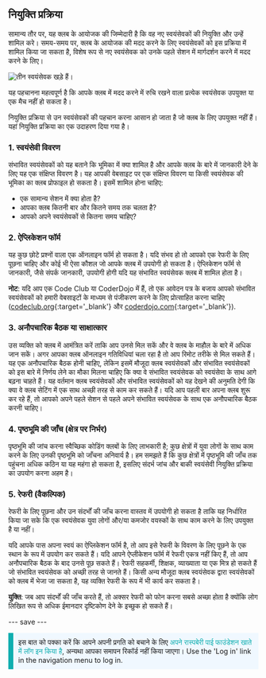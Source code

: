 ## नियुक्ति प्रक्रिया

सामान्य तौर पर, यह क्लब के आयोजक की जिम्मेदारी है कि वह नए स्वयंसेवकों की नियुक्ति और उन्हें शामिल करे। समय-समय पर, क्लब के आयोजक की मदद करने के लिए स्वयंसेवकों को इस प्रक्रिया में शामिल किया जा सकता है, विशेष रूप से नए स्वयंसेवक को उनके पहले सेशन में मार्गदर्शन करने में मदद करने के लिए।

![तीन स्वयंसेवक खड़े हैं।](images/Safeguarding-Course-Group-1640x824.png)

यह पहचानना महत्वपूर्ण है कि आपके क्लब में मदद करने में रुचि रखने वाला प्रत्येक स्वयंसेवक उपयुक्त या एक मैच नहीं हो सकता है।

नियुक्ति प्रक्रिया से उन स्वयंसेवकों की पहचान करना आसान हो जाता है जो क्लब के लिए उपयुक्त नहीं हैं। यहां नियुक्ति प्रक्रिया का एक उदाहरण दिया गया है।

### 1. स्वयंसेवी विवरण


संभावित स्वयंसेवकों को यह बताने कि भूमिका में क्या शामिल है और आपके क्लब के बारे में जानकारी देने के लिए यह एक संक्षिप्त विवरण है। यह आपकी वेबसाइट पर एक संक्षिप्त विवरण या किसी स्वयंसेवक की भूमिका का क्लब प्रोफाइल हो सकता है। इसमें शामिल होना चाहिए:

* एक सामान्य सेशन में क्या होता है?
* आपका क्लब कितनी बार और कितने समय तक चलता है?
* आपको अपने स्वयंसेवकों से कितना समय चाहिए?

### 2. ऐप्लिकेशन फॉर्म

यह कुछ छोटे प्रश्नों वाला एक ऑनलाइन फॉर्म हो सकता है। यदि संभव हो तो आपको एक रेफरी के लिए पूछना चाहिए और कोई भी ऐसा कौशल जो आपके क्लब में उपयोगी हो सकता है। ऐप्लिकेशन फॉर्म से जानकारी, जैसे संपर्क जानकारी, उपयोगी होगी यदि यह संभावित स्वयंसेवक क्लब में शामिल होता है।

**नोट**: यदि आप एक Code Club या CoderDojo में हैं, तो एक आवेदन पत्र के बजाय आपको संभावित स्वयंसेवकों को हमारी वेबसाइटों के माध्यम से पंजीकरण करने के लिए प्रोत्साहित करना चाहिए ([codeclub.org](https://codeclub.org){:target='_blank'} और [coderdojo.com](https://coderdojo.com){:target='_blank'}).

### 3. अनौपचारिक बैठक या साक्षात्कार

उस व्यक्ति को क्लब में आमंत्रित करें ताकि आप उनसे मिल सकें और वे क्लब के माहौल के बारे में अधिक जान सकें। अगर आपका क्लब ऑनलाइन गतिविधियां चला रहा है तो आप रिमोट तरीके से मिल सकते हैं। यह एक अनौपचारिक बैठक होनी चाहिए, लेकिन इसमें मौजूदा क्लब स्वयंसेवकों और संभावित स्वयंसेवकों को इस बारे में निर्णय लेने का मौका मिलना चाहिए कि क्या वे संभावित स्वयंसेवक को स्वयंसेवा के साथ आगे बढ़ना चाहते हैं। यह वर्तमान क्लब स्वयंसेवकों और संभावित स्वयंसेवकों को यह देखने की अनुमति देगी कि क्या वे क्लब सेटिंग में एक साथ अच्छी तरह से काम कर सकते हैं। यदि आप पहली बार अपना क्लब शुरू कर रहे हैं, तो आपको अपने पहले सेशन से पहले अपने संभावित स्वयंसेवक के साथ एक अनौपचारिक बैठक करनी चाहिए।

### 4. पृष्ठभूमि की जाँच (क्षेत्र पर निर्भर)

पृष्ठभूमि की जांच करना स्वैच्छिक कोडिंग क्लबों के लिए लाभकारी है; कुछ क्षेत्रों में युवा लोगों के साथ काम करने के लिए उनकी पृष्ठभूमि को जाँचना अनिवार्य है। हम समझते हैं कि कुछ क्षेत्रों में पृष्ठभूमि की जाँच तक पहुंचना अधिक कठिन या यह महंगा हो सकता है, इसलिए संदर्भ जांच और बाकी स्वयंसेवी नियुक्ति प्रक्रिया का उपयोग करना अहम है।

### 5. रेफरी (वैकल्पिक)

रेफरी के लिए पूछना और उन संदर्भों की जाँच करना वास्तव में उपयोगी हो सकता है ताकि यह निर्धारित किया जा सके कि एक स्वयंसेवक युवा लोगों और/या कमजोर वयस्कों के साथ काम करने के लिए उपयुक्त है या नहीं।

यदि आपके पास अपना स्वयं का ऐप्लिकेशन फॉर्म है, तो आप इसे रेफरी के विवरण के लिए पूछने के एक स्थान के रूप में उपयोग कर सकते हैं। यदि आपने ऐप्लीकेशन फॉर्म में रेफरी एकत्र नहीं किए हैं, तो आप अनौपचारिक बैठक के बाद उनसे पूछ सकते हैं। रेफरी सहकर्मी, शिक्षक, व्याख्याता या एक मित्र हो सकते हैं जो संभावित स्वयंसेवक को अच्छी तरह से जानते हैं। किसी अन्य मौजूदा क्लब स्वयंसेवक द्वारा स्वयंसेवकों को क्लब में भेजा जा सकता है, यह व्यक्ति रेफरी के रूप में भी कार्य कर सकता है।

**युक्ति**: जब आप संदर्भों की जाँच करते हैं, तो अक्सर रेफरी को फोन करना सबसे अच्छा होता है क्योंकि लोग लिखित रूप से अधिक ईमानदार दृष्टिकोण देने के इच्छुक हो सकते हैं।

--- save ---

<p style="border-left: solid; border-width:10px; border-color: #0faeb0; background-color: aliceblue; padding: 10px;">
इस बात को पक्का करें कि आपने अपनी प्रगति को बचाने के लिए <span style="color: #0faeb0">अपने रास्पबेरी पाई फाउंडेशन खाते में लॉग इन किया है</span>, अन्यथा आपका समापन रिकॉर्ड नहीं किया जाएगा। Use the 'Log in' link in the navigation menu to log in.
</p>
